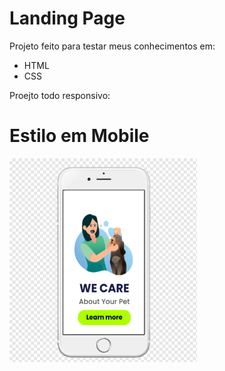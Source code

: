 # Landing Page 

Projeto feito para testar meus conhecimentos em:

- HTML 
- CSS

Proejto todo responsivo:

# Estilo em Mobile

<img src="https://raw.githubusercontent.com/Fabiosilva112/1-_Projeto/b1daabc41f765cba2e82863c1627e26ec0d8b77f/img/celular_tela_feito.svg" width="300px"/>
